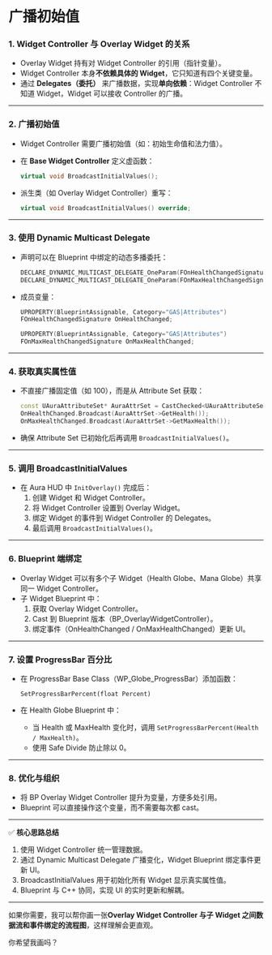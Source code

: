 # 广播初始值

### **1. Widget Controller 与 Overlay Widget 的关系**

- Overlay Widget 持有对 Widget Controller 的引用（指针变量）。
- Widget Controller 本身**不依赖具体的 Widget**，它只知道有四个关键变量。
- 通过 **Delegates（委托）** 来广播数据，实现**单向依赖**：Widget Controller 不知道 Widget，Widget 可以接收 Controller 的广播。

------

### **2. 广播初始值**

- Widget Controller 需要广播初始值（如：初始生命值和法力值）。

- 在 **Base Widget Controller** 定义虚函数：

  ```cpp
  virtual void BroadcastInitialValues();
  ```

- 派生类（如 Overlay Widget Controller）重写：

  ```cpp
  virtual void BroadcastInitialValues() override;
  ```

------

### **3. 使用 Dynamic Multicast Delegate**

- 声明可以在 Blueprint 中绑定的动态多播委托：

  ```cpp
  DECLARE_DYNAMIC_MULTICAST_DELEGATE_OneParam(FOnHealthChangedSignature, float, NewHealth);
  DECLARE_DYNAMIC_MULTICAST_DELEGATE_OneParam(FOnMaxHealthChangedSignature, float, NewMaxHealth);
  ```

- 成员变量：

  ```cpp
  UPROPERTY(BlueprintAssignable, Category="GAS|Attributes")
  FOnHealthChangedSignature OnHealthChanged;
  
  UPROPERTY(BlueprintAssignable, Category="GAS|Attributes")
  FOnMaxHealthChangedSignature OnMaxHealthChanged;
  ```

------

### **4. 获取真实属性值**

- 不直接广播固定值（如 100），而是从 Attribute Set 获取：

  ```cpp
  const UAuraAttributeSet* AuraAttrSet = CastChecked<UAuraAttributeSet>(AttributeSet);
  OnHealthChanged.Broadcast(AuraAttrSet->GetHealth());
  OnMaxHealthChanged.Broadcast(AuraAttrSet->GetMaxHealth());
  ```

- 确保 Attribute Set 已初始化后再调用 `BroadcastInitialValues()`。

------

### **5. 调用 BroadcastInitialValues**

- 在 Aura HUD 中 `InitOverlay()` 完成后：
  1. 创建 Widget 和 Widget Controller。
  2. 将 Widget Controller 设置到 Overlay Widget。
  3. 绑定 Widget 的事件到 Widget Controller 的 Delegates。
  4. 最后调用 `BroadcastInitialValues()`。

------

### **6. Blueprint 端绑定**

- Overlay Widget 可以有多个子 Widget（Health Globe、Mana Globe）共享同一 Widget Controller。
- 子 Widget Blueprint 中：
  1. 获取 Overlay Widget Controller。
  2. Cast 到 Blueprint 版本（BP_OverlayWidgetController）。
  3. 绑定事件（OnHealthChanged / OnMaxHealthChanged）更新 UI。

------

### **7. 设置 ProgressBar 百分比**

- 在 ProgressBar Base Class（WP_Globe_ProgressBar）添加函数：

  ```blueprint
  SetProgressBarPercent(float Percent)
  ```

- 在 Health Globe Blueprint 中：

  - 当 Health 或 MaxHealth 变化时，调用 `SetProgressBarPercent(Health / MaxHealth)`。
  - 使用 Safe Divide 防止除以 0。

------

### **8. 优化与组织**

- 将 BP Overlay Widget Controller 提升为变量，方便多处引用。
- Blueprint 可以直接操作这个变量，而不需要每次都 cast。

------

✅ **核心思路总结**

1. 使用 Widget Controller 统一管理数据。
2. 通过 Dynamic Multicast Delegate 广播变化，Widget Blueprint 绑定事件更新 UI。
3. BroadcastInitialValues 用于初始化所有 Widget 显示真实属性值。
4. Blueprint 与 C++ 协同，实现 UI 的实时更新和解耦。

------

如果你需要，我可以帮你画一张**Overlay Widget Controller 与子 Widget 之间数据流和事件绑定的流程图**，这样理解会更直观。

你希望我画吗？